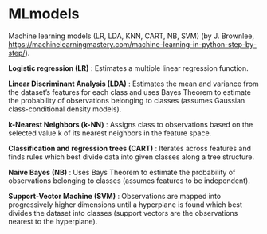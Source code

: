 # MLmodels

Machine learning models (LR, LDA, KNN, CART, NB, SVM) (by J. Brownlee, https://machinelearningmastery.com/machine-learning-in-python-step-by-step/).

**Logistic regression (LR)** : Estimates a multiple linear regression function.

**Linear Discriminant Analysis (LDA)** : Estimates the mean and variance from the dataset’s features for each class and uses Bayes Theorem to estimate the probability of observations belonging to classes (assumes Gaussian class-conditional density models).

**k-Nearest Neighbors (k-NN)** : Assigns class to observations based on the selected value k of its nearest neighbors in the feature space.

**Classification and regression trees (CART)** : Iterates across features and finds rules which best divide data into given classes along a tree structure.

**Naive Bayes (NB)** : Uses Bays Theorem to estimate the probability of observations belonging to classes (assumes features to be independent).

**Support-Vector Machine (SVM)** :   Observations are mapped into progressively higher dimensions until a hyperplane is found which best divides the dataset into classes (support vectors are the observations nearest to the hyperplane).
